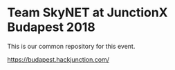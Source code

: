 # Team SkyNET at JunctionX Budapest 2018

This is our common repository for this event.

https://budapest.hackjunction.com/
